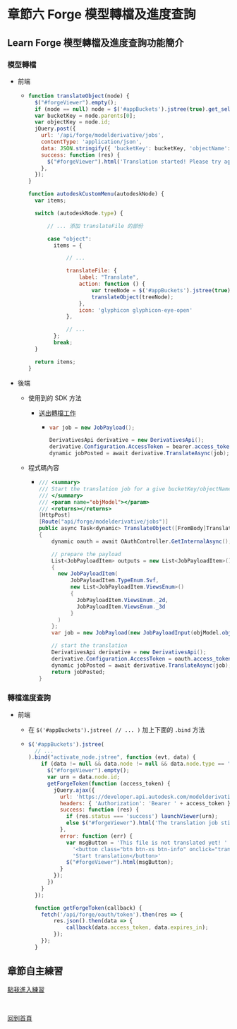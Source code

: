 # 章節六 Forge 模型轉檔及進度查詢

## Learn Forge 模型轉檔及進度查詢功能簡介

### 模型轉檔

- 前端
  
  - ```javascript
    function translateObject(node) {
      $("#forgeViewer").empty();
      if (node == null) node = $('#appBuckets').jstree(true).get_selected(true)[0];
      var bucketKey = node.parents[0];
      var objectKey = node.id;
      jQuery.post({
        url: '/api/forge/modelderivative/jobs',
        contentType: 'application/json',
        data: JSON.stringify({ 'bucketKey': bucketKey, 'objectName': objectKey }),
        success: function (res) {
          $("#forgeViewer").html('Translation started! Please try again in a moment.');
        },
      });
    }

    function autodeskCustomMenu(autodeskNode) {
      var items;

      switch (autodeskNode.type) {

          // ... 添加 translateFile 的部份

          case "object":
            items = {

                // ...

                translateFile: {
                    label: "Translate",
                    action: function () {
                        var treeNode = $('#appBuckets').jstree(true).get_selected(true)[0];
                        translateObject(treeNode);
                    },
                    icon: 'glyphicon glyphicon-eye-open'
                },

                // ...
            };
            break;
      }

      return items;
    }
    ```

- 後端
  
  - 使用到的 SDK 方法

    - [送出轉檔工作](https://github.com/Autodesk-Forge/forge-api-dotnet-client/blob/master/docs/DerivativesApi.md#translate)

      - ```c#
        var job = new JobPayload();

        DerivativesApi derivative = new DerivativesApi();
        derivative.Configuration.AccessToken = bearer.access_token;
        dynamic jobPosted = await derivative.TranslateAsync(job);
        ```

  - 程式碼內容

    - ```c#
      /// <summary>
      /// Start the translation job for a give bucketKey/objectName
      /// </summary>
      /// <param name="objModel"></param>
      /// <returns></returns>
      [HttpPost]
      [Route("api/forge/modelderivative/jobs")]
      public async Task<dynamic> TranslateObject([FromBody]TranslateObjectModel objModel)
      {
          dynamic oauth = await OAuthController.GetInternalAsync();

          // prepare the payload
          List<JobPayloadItem> outputs = new List<JobPayloadItem>()
          {
            new JobPayloadItem(
                JobPayloadItem.TypeEnum.Svf,
                new List<JobPayloadItem.ViewsEnum>()
                {
                  JobPayloadItem.ViewsEnum._2d,
                  JobPayloadItem.ViewsEnum._3d
                }
            )
          };
          var job = new JobPayload(new JobPayloadInput(objModel.objectName), new JobPayloadOutput(outputs));

          // start the translation
          DerivativesApi derivative = new DerivativesApi();
          derivative.Configuration.AccessToken = oauth.access_token;
          dynamic jobPosted = await derivative.TranslateAsync(job);
          return jobPosted;
      }
      ```

### 轉檔進度查詢

- 前端
  
  - 在  `$('#appBuckets').jstree( // ... )` 加上下面的 `.bind` 方法
  - ```javascript
    $('#appBuckets').jstree(
      // ...
    ).bind("activate_node.jstree", function (evt, data) {
        if (data != null && data.node != null && data.node.type == 'object') {
          $("#forgeViewer").empty();
          var urn = data.node.id;
          getForgeToken(function (access_token) {
            jQuery.ajax({
              url: 'https://developer.api.autodesk.com/modelderivative/v2/designdata/' + urn + '/manifest',
              headers: { 'Authorization': 'Bearer ' + access_token },
              success: function (res) {
                if (res.status === 'success') launchViewer(urn);
                else $("#forgeViewer").html('The translation job still running: ' + res.progress + '. Please try again in a moment.');
              },
              error: function (err) {
                var msgButton = 'This file is not translated yet! ' +
                  '<button class="btn btn-xs btn-info" onclick="translateObject()"><span class="glyphicon glyphicon-eye-open"></span> ' +
                  'Start translation</button>'
                $("#forgeViewer").html(msgButton);
              }
            });
          })
        }
      });

      function getForgeToken(callback) {
        fetch('/api/forge/oauth/token').then(res => {
            res.json().then(data => {
                callback(data.access_token, data.expires_in);
            });
        });
      }
    ```

## 章節自主練習

[點我進入練習](Practice.md)

<br/>

[回到首頁](../README.md)